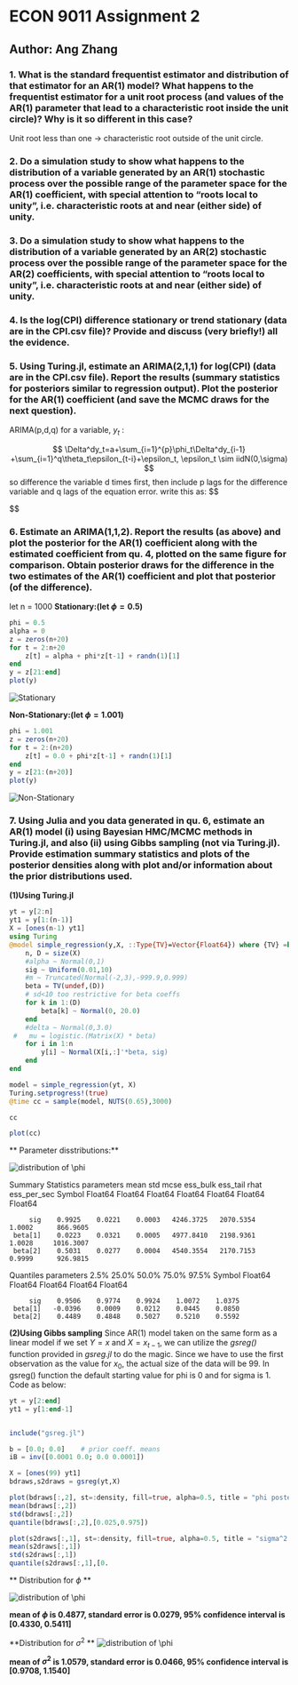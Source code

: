 # ECON 9011 Assignment 2
## Author: Ang Zhang

### 1. What is the standard frequentist estimator and distribution of that estimator for an AR(1) model?  What happens to the frequentist estimator for a unit root process (and values of the AR(1) parameter that lead to a characteristic root inside the unit circle)?  Why is it so different in this case? 

Unit root less than one -> characteristic root outside of the unit circle.

### 2. Do a simulation study to show what happens to the distribution of a variable generated by an AR(1) stochastic process over the possible range of the parameter space for the AR(1) coefficient, with special attention to “roots local to unity”, i.e. characteristic roots at and near (either side) of unity. 


### 3. Do a simulation study to show what happens to the distribution of a variable generated by an AR(2) stochastic process over the possible range of the parameter space for the AR(2) coefficients, with special attention to “roots local to unity”, i.e. characteristic roots at and near (either side) of unity. 


### 4. Is the log(CPI) difference stationary or trend stationary (data are in the CPI.csv file)? Provide and discuss (very briefly!) all the evidence. 



### 5. Using Turing.jl, estimate an ARIMA(2,1,1) for log(CPI) (data are in the CPI.csv file).  Report the results (summary statistics for posteriors similar to regression output).  Plot the posterior for the AR(1) coefficient (and save the MCMC draws for the next question). 

ARIMA(p,d,q) for a variable, $y_t$ :

$$
\Delta^dy_t=a+\sum_{i=1}^{p}\phi_t\Delta^dy_{i-1} +\sum_{i=1}^q\theta_t\epsilon_{t-i}+\epsilon_t, \epsilon_t \sim iidN(0,\sigma)
$$
so difference the variable d times first, then include p lags for the difference variable and q lags of the equation error.
write this as:
$$

$$

### 6. Estimate an ARIMA(1,1,2).  Report the results (as above) and plot the posterior for the AR(1) coefficient along with the estimated coefficient from qu. 4, plotted on the same figure for comparison.  Obtain posterior draws for the difference in the two estimates of the AR(1) coefficient and plot that posterior (of the difference). 

let n = 1000
**Stationary:(let $\phi = 0.5$)**
```Julia
phi = 0.5
alpha = 0
z = zeros(n+20)
for t = 2:n+20
    z[t] = alpha + phi*z[t-1] + randn(1)[1]
end
y = z[21:end]
plot(y)

```
![Stationary](assignment1_plot1.svg)

**Non-Stationary:(let $\phi = 1.001$)**
```Julia
phi = 1.001
z = zeros(n+20)
for t = 2:(n+20)
    z[t] = 0.0 + phi*z[t-1] + randn(1)[1]
end
y = z[21:(n+20)]
plot(y)
```
![Non-Stationary](assignment1_plot2.svg)


### 7. Using Julia and you data generated in qu. 6, estimate an AR(1) model (i) using Bayesian HMC/MCMC methods in Turing.jl, and also (ii) using Gibbs sampling (not via Turing.jl). Provide estimation summary statistics and plots of the posterior densities along with plot and/or information about the prior distributions used. 
**(1)Using Turing.jl**
```Julia
yt = y[2:n]
yt1 = y[1:(n-1)]
X = [ones(n-1) yt1]
using Turing
@model simple_regression(y,X, ::Type{TV}=Vector{Float64}) where {TV} =begin
    n, D = size(X)
    #alpha ~ Normal(0,1)
    sig ~ Uniform(0.01,10)
    #m ~ Truncated(Normal(-2,3),-999.9,0.999)
    beta = TV(undef,(D))
    # sd<10 too restrictive for beta coeffs 
    for k in 1:(D)
        beta[k] ~ Normal(0, 20.0)
    end
    #delta ~ Normal(0,3.0)
 #   mu = logistic.(Matrix(X) * beta)
    for i in 1:n
        y[i] ~ Normal(X[i,:]'*beta, sig)
    end
end

model = simple_regression(yt, X)
Turing.setprogress!(true)
@time cc = sample(model, NUTS(0.65),3000)

cc

plot(cc)
```
** Parameter disstributions:**

![distribution of \phi](assignment1_plot5.svg)


Summary Statistics
  parameters      mean       std      mcse    ess_bulk    ess_tail      rhat   ess_per_sec 
      Symbol   Float64   Float64   Float64     Float64     Float64   Float64       Float64 

         sig    0.9925    0.0221    0.0003   4246.3725   2070.5354    1.0002      866.9605
     beta[1]    0.0223    0.0321    0.0005   4977.8410   2198.9361    1.0028     1016.3007
     beta[2]    0.5031    0.0277    0.0004   4540.3554   2170.7153    0.9999      926.9815

Quantiles
  parameters      2.5%     25.0%     50.0%     75.0%     97.5% 
      Symbol   Float64   Float64   Float64   Float64   Float64 

         sig    0.9506    0.9774    0.9924    1.0072    1.0375
     beta[1]   -0.0396    0.0009    0.0212    0.0445    0.0850
     beta[2]    0.4489    0.4848    0.5027    0.5210    0.5592

**(2)Using Gibbs sampling**
Since AR(1) model taken on the same form as a linear model if we set $Y=x$ and $X=x_{t-1}$, we can utilize the *gsreg()* function provided in *gsreg.jl* to do the magic. Since we have to use the first observation as the value for $x_0$, the actual size of the data will be 99. 
In gsreg() function the default starting value for phi is 0 and for sigma is 1.
Code as below: 

```Julia
yt = y[2:end]
yt1 = y[1:end-1]


include("gsreg.jl")

b = [0.0; 0.0]    # prior coeff. means
iB = inv([0.0001 0.0; 0.0 0.0001]) 

X = [ones(99) yt1]
bdraws,s2draws = gsreg(yt,X)

plot(bdraws[:,2], st=:density, fill=true, alpha=0.5, title = "phi posterior")
mean(bdraws[:,2])
std(bdraws[:,2])
quantile(bdraws[:,2],[0.025,0.975])

plot(s2draws[:,1], st=:density, fill=true, alpha=0.5, title = "sigma^2 posterior" )
mean(s2draws[:,1])
std(s2draws[:,1])
quantile(s2draws[:,1],[0.
```
** Distribution for $\phi$  **

![distribution of \phi](assignment1_plot3.svg)
 
**mean of $\phi$ is 0.4877, standard error is 0.0279, 95% confidence interval is [0.4330, 0.5411]**
 
**Distribution for $\sigma^2$ **
![distribution of \phi](assignment1_plot4.svg)

**mean of $\sigma^2$ is 1.0579, standard error is 0.0466, 95% confidence interval is [0.9708, 1.1540]**
